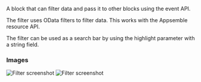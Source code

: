 A block that can filter data and pass it to other blocks using the event API.

The filter uses OData filters to filter data. This works with the Appsemble resource API.

The filter can be used as a search bar by using the highlight parameter with a string field.

### Images

![Filter screenshot](https://gitlab.com/appsemble/appsemble/-/raw/0.24.7/config/assets/filter.png)
![Filter screenshot](https://gitlab.com/appsemble/appsemble/-/raw/0.24.7/config/assets/filter-search-bar.png)
